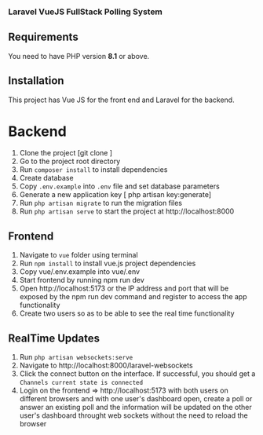 ### Laravel VueJS FullStack Polling System 

## Requirements
You need to have PHP version **8.1** or above.

## Installation
This project has Vue JS for  the front end and Laravel for the backend.

# Backend
1. Clone the project [git clone <repo-url>]
2. Go to the project root directory 
3. Run `composer install` to install dependencies
4. Create database
5. Copy `.env.example` into `.env` file and set database parameters
6. Generate a new application key [ php artisan key:generate]
7. Run `php artisan migrate` to run the migration files 
8. Run `php artisan serve` to start the project at http://localhost:8000

## Frontend
1. Navigate to `vue` folder using terminal 
2. Run `npm install` to install vue.js project dependencies
3. Copy vue/.env.example into vue/.env
4. Start frontend by running npm run dev
5. Open http://localhost:5173 or the IP address and port that will be exposed by the npm run dev command and register to access the app functionality
6. Create two users so as to be able to see the real time functionality

## RealTime Updates
1. Run `php artisan websockets:serve`
2. Navigate to http://localhost:8000/laravel-websockets
3. Click the connect button on the interface.
If successful, you should get a `Channels current state is connected`
4. Login on the frontend => http://localhost:5173 with both users on different browsers and with one user's dashboard open, create a poll or answer an existing poll and the information will be updated on the other user's dashboard throught web sockets without the need to reload the browser


